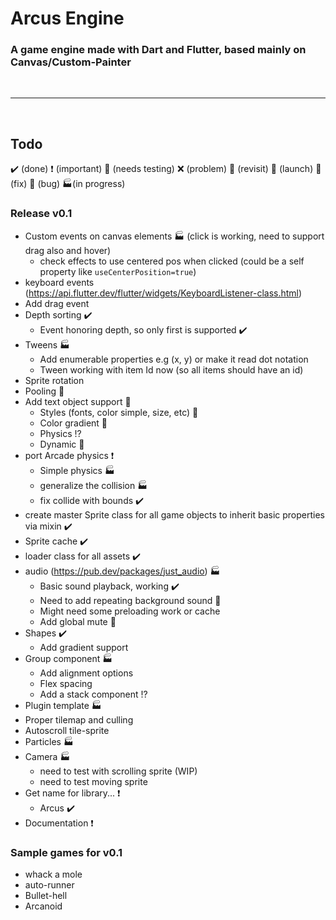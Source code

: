 # Arcus Engine

### A game engine made with Dart and Flutter, based mainly on Canvas/Custom-Painter

<br/>
<hr/>
<br/>

## Todo

✔️ (done)
❗ (important)
🧪 (needs testing)
❌ (problem)
🚩 (revisit)
🚀 (launch)
🔨 (fix)
👾 (bug)
🏭(in progress)

### Release v0.1

- Custom events on canvas elements 🏭 (click is working, need to support drag also and hover)
  - check effects to use centered pos when clicked (could be a self property like `useCenterPosition=true`)
- keyboard events (https://api.flutter.dev/flutter/widgets/KeyboardListener-class.html)
- Add drag event
- Depth sorting ✔️
  - Event honoring depth, so only first is supported ✔️
- Tweens 🏭
  - Add enumerable properties e.g (x, y) or make it read dot notation
  - Tween working with item Id now (so all items should have an id)
- Sprite rotation
- Pooling 🚩
- Add text object support 🧪
  - Styles (fonts, color simple, size, etc) 🧪
  - Color gradient 🧪
  - Physics !?
  - Dynamic 🧪
- port Arcade physics ❗
  - Simple physics 🏭
  - generalize the collision 🏭
  - fix collide with bounds ✔️
- create master Sprite class for all game objects to inherit basic properties via mixin ✔️
- Sprite cache ✔️
- loader class for all assets ✔️
- audio (https://pub.dev/packages/just_audio) 🏭
  - Basic sound playback, working ✔️
  - Need to add repeating background sound 🧪
  - Might need some preloading work or cache
  - Add global mute 🧪
- Shapes ✔️
  - Add gradient support
- Group component 🏭
  - Add alignment options
  - Flex spacing
  - Add a stack component !?
- Plugin template 🏭
- Proper tilemap and culling
- Autoscroll tile-sprite
- Particles 🏭
- Camera 🏭
  - need to test with scrolling sprite (WIP)
  - need to test moving sprite
- Get name for library... ❗
  - Arcus ✔️
- Documentation ❗

### Sample games for v0.1

- whack a mole
- auto-runner
- Bullet-hell
- Arcanoid
